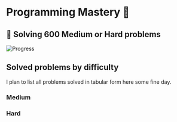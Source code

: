 # Programming Mastery :punch:

## :goal_net:  Solving 600 Medium or Hard problems 

![Progress](https://progress-bar.dev/92/?scale=600&title=InterviewGod&width=500&color=babaca&suffix=+problems+solved)

## Solved problems by difficulty
I plan to list all problems solved in tabular form here some fine day.

### Medium

### Hard

